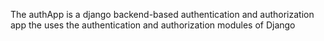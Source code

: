The authApp is a django backend-based authentication and authorization app the uses the authentication and authorization modules of Django